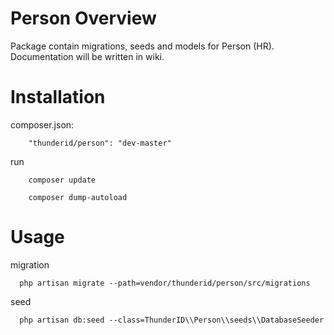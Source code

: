 # Person Overview

Package contain migrations, seeds and models for Person (HR). Documentation will be written in wiki.

# Installation

composer.json:
```
	"thunderid/person": "dev-master"
```

run
```
	composer update
```

```
	composer dump-autoload
```

# Usage

migration
```
  php artisan migrate --path=vendor/thunderid/person/src/migrations
```

seed
```
  php artisan db:seed --class=ThunderID\\Person\\seeds\\DatabaseSeeder

```

